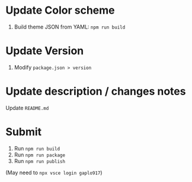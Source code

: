 # Update Color scheme

1. Build theme JSON from YAML: `npm run build`

# Update Version

1. Modify `package.json > version`

# Update description / changes notes

Update `README.md`

# Submit

1. Run `npm run build`
1. Run `npm run package`
1. Run `npm run publish`

(May need to `npx vsce login gaplo917`)
